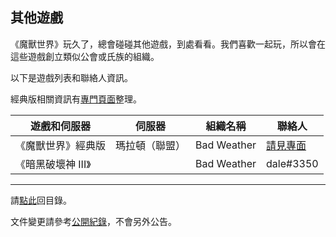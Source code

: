 ## 其他遊戲

《魔獸世界》玩久了，總會碰碰其他遊戲，到處看看。我們喜歡一起玩，所以會在這些遊戲創立類似公會或氏族的組織。

以下是遊戲列表和聯絡人資訊。

經典版相關資訊有[專門頁面](classic.html)整理。

| **遊戲和伺服器** | **伺服器**     | **組織名稱** | **聯絡人**               |
| ---------------- | ------------- | ------------- | ------------------------ |
| 《魔獸世界》經典版 | 瑪拉頓（聯盟） | Bad Weather   | [請見專面](classic.html) |
| 《暗黑破壞神 III》|                | Bad Weather  | dale#3350                |

--- 

請[點此](index.html)回目錄。

文件變更請參考[公開紀錄](https://github.com/badbadweather/badbadweather.github.io/commits/master/othergames.md)，不會另外公告。
